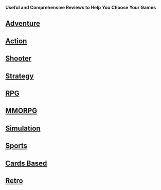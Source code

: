 **Useful and Comprehensive Reviews to Help You Choose Your Games**

## [Adventure](https://aureliussr.github.io/aurelius-reviews/adventure)
## [Action](https://aureliussr.github.io/aurelius-reviews/action)
## [Shooter](https://aureliussr.github.io/aurelius-reviews/shooter)
## [Strategy](https://aureliussr.github.io/aurelius-reviews/strategy)
## [RPG](https://aureliussr.github.io/aurelius-reviews/rpg)
## [MMORPG](https://aureliussr.github.io/aurelius-reviews/mmorpg)
## [Simulation](https://aureliussr.github.io/aurelius-reviews/simulation)
## [Sports](https://aureliussr.github.io/aurelius-reviews/sports)
## [Cards Based](https://aureliussr.github.io/aurelius-reviews/cards)
## [Retro](https://aureliussr.github.io/aurelius-reviews/retro)
